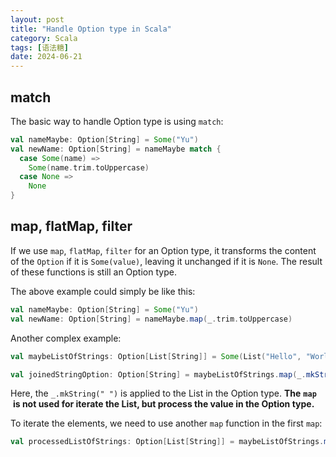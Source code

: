 ```yaml
---
layout: post
title: "Handle Option type in Scala"
category: Scala
tags: [语法糖]
date: 2024-06-21
---
```


## match

The basic way to handle Option type is using `match`:

```scala
val nameMaybe: Option[String] = Some("Yu")
val newName: Option[String] = nameMaybe match {
  case Some(name) =>
    Some(name.trim.toUppercase)
  case None =>
    None
}
```

## map, flatMap, filter

If we use `map`, `flatMap`, `filter` for an Option type, it transforms the content of the `Option` if it is `Some(value)`, leaving it unchanged if it is `None`. The result of these functions is still an Option type.

The above example could simply be like this:

```scala
val nameMaybe: Option[String] = Some("Yu")
val newName: Option[String] = nameMaybe.map(_.trim.toUppercase)
```

Another complex example:

```scala
val maybeListOfStrings: Option[List[String]] = Some(List("Hello", "World", "!"))

val joinedStringOption: Option[String] = maybeListOfStrings.map(_.mkString(" "))
```

Here, the `_.mkString(" ")` is applied to the List in the Option type. **The** **`map`**  **is not used for iterate the List, but process the value in the Option type.**

To iterate the elements, we need to use another `map` function in the first `map`:

```scala
val processedListOfStrings: Option[List[String]] = maybeListOfStrings.map(_.map(_.toUpperCase))
```
